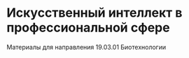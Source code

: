 # Искусственный интеллект в профессиональной сфере
Материалы для направления 19.03.01 Биотехнологии
